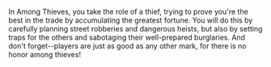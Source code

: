 In Among Thieves, you take the role of a thief, trying to prove you're the best in the trade by accumulating the greatest fortune. You will do this by carefully planning street robberies and dangerous heists, but also by setting traps for the others and sabotaging their well-prepared burglaries. And don't forget--players are just as good as any other mark, for there is no honor among thieves!